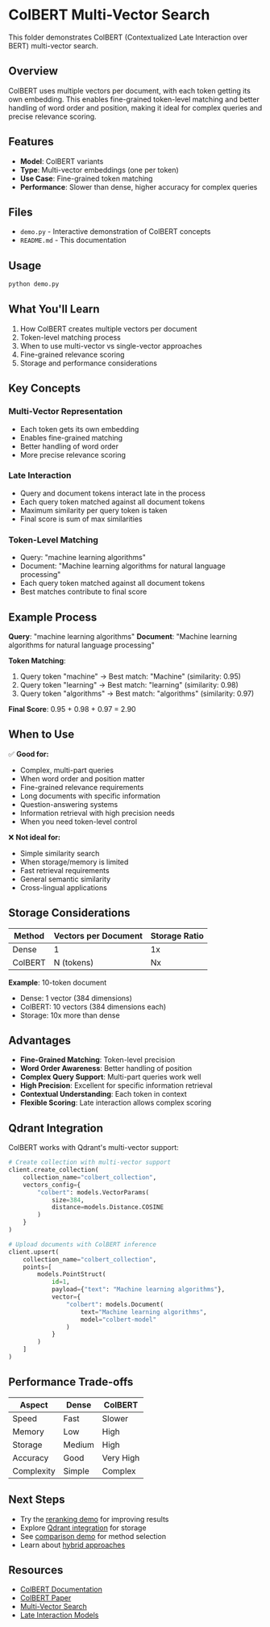 # ColBERT Multi-Vector Search

This folder demonstrates ColBERT (Contextualized Late Interaction over BERT) multi-vector search.

## Overview

ColBERT uses multiple vectors per document, with each token getting its own embedding. This enables fine-grained token-level matching and better handling of word order and position, making it ideal for complex queries and precise relevance scoring.

## Features

- **Model**: ColBERT variants
- **Type**: Multi-vector embeddings (one per token)
- **Use Case**: Fine-grained token matching
- **Performance**: Slower than dense, higher accuracy for complex queries

## Files

- `demo.py` - Interactive demonstration of ColBERT concepts
- `README.md` - This documentation

## Usage

```bash
python demo.py
```

## What You'll Learn

1. How ColBERT creates multiple vectors per document
2. Token-level matching process
3. When to use multi-vector vs single-vector approaches
4. Fine-grained relevance scoring
5. Storage and performance considerations

## Key Concepts

### Multi-Vector Representation
- Each token gets its own embedding
- Enables fine-grained matching
- Better handling of word order
- More precise relevance scoring

### Late Interaction
- Query and document tokens interact late in the process
- Each query token matched against all document tokens
- Maximum similarity per query token is taken
- Final score is sum of max similarities

### Token-Level Matching
- Query: "machine learning algorithms"
- Document: "Machine learning algorithms for natural language processing"
- Each query token matched against all document tokens
- Best matches contribute to final score

## Example Process

**Query**: "machine learning algorithms"
**Document**: "Machine learning algorithms for natural language processing"

**Token Matching**:
1. Query token "machine" → Best match: "Machine" (similarity: 0.95)
2. Query token "learning" → Best match: "learning" (similarity: 0.98)
3. Query token "algorithms" → Best match: "algorithms" (similarity: 0.97)

**Final Score**: 0.95 + 0.98 + 0.97 = 2.90

## When to Use

✅ **Good for:**
- Complex, multi-part queries
- When word order and position matter
- Fine-grained relevance requirements
- Long documents with specific information
- Question-answering systems
- Information retrieval with high precision needs
- When you need token-level control

❌ **Not ideal for:**
- Simple similarity search
- When storage/memory is limited
- Fast retrieval requirements
- General semantic similarity
- Cross-lingual applications

## Storage Considerations

| Method | Vectors per Document | Storage Ratio |
|--------|---------------------|---------------|
| Dense | 1 | 1x |
| ColBERT | N (tokens) | Nx |

**Example**: 10-token document
- Dense: 1 vector (384 dimensions)
- ColBERT: 10 vectors (384 dimensions each)
- Storage: 10x more than dense

## Advantages

- **Fine-Grained Matching**: Token-level precision
- **Word Order Awareness**: Better handling of position
- **Complex Query Support**: Multi-part queries work well
- **High Precision**: Excellent for specific information retrieval
- **Contextual Understanding**: Each token in context
- **Flexible Scoring**: Late interaction allows complex scoring

## Qdrant Integration

ColBERT works with Qdrant's multi-vector support:

```python
# Create collection with multi-vector support
client.create_collection(
    collection_name="colbert_collection",
    vectors_config={
        "colbert": models.VectorParams(
            size=384,
            distance=models.Distance.COSINE
        )
    }
)

# Upload documents with ColBERT inference
client.upsert(
    collection_name="colbert_collection",
    points=[
        models.PointStruct(
            id=1,
            payload={"text": "Machine learning algorithms"},
            vector={
                "colbert": models.Document(
                    text="Machine learning algorithms",
                    model="colbert-model"
                )
            }
        )
    ]
)
```

## Performance Trade-offs

| Aspect | Dense | ColBERT |
|--------|-------|---------|
| Speed | Fast | Slower |
| Memory | Low | High |
| Storage | Medium | High |
| Accuracy | Good | Very High |
| Complexity | Simple | Complex |

## Next Steps

- Try the [reranking demo](../reranking/) for improving results
- Explore [Qdrant integration](../qdrant_integration/) for storage
- See [comparison demo](../comparison/) for method selection
- Learn about [hybrid approaches](../comparison/)

## Resources

- [ColBERT Documentation](https://qdrant.tech/documentation/fastembed/fastembed-colbert/)
- [ColBERT Paper](https://arxiv.org/abs/2004.12832)
- [Multi-Vector Search](https://qdrant.tech/documentation/concepts/multi-vector/)
- [Late Interaction Models](https://qdrant.tech/blog/late-interaction/)
